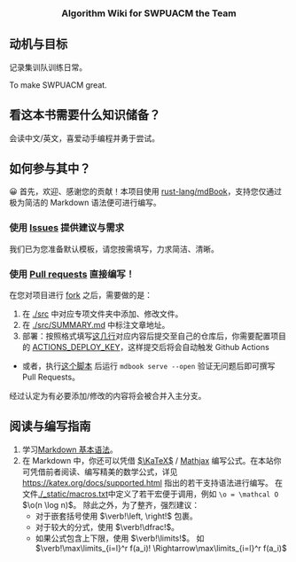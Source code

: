 <h3 align="center">
	Algorithm Wiki for SWPUACM the Team
</h3>

## 动机与目标

记录集训队训练日常。

To make SWPUACM great.

## 看这本书需要什么知识储备？

会读中文/英文，喜爱动手编程并勇于尝试。

## 如何参与其中？

😀 首先，欢迎、感谢您的贡献！本项目使用 [rust-lang/mdBook](https://github.com/rust-lang/mdBook)，支持您仅通过极为简洁的 Markdown 语法便可进行编写。

### 使用 [Issues](https://github.com/Patricky-Tau/swpuacm-wiki/issues) 提供建议与需求

我们已为您准备默认模板，请您按需填写，力求简洁、清晰。

### 使用 [Pull requests](https://github.com/Patricky-Tau/swpuacm-wiki/pulls) 直接编写！

在您对项目进行 [fork](https://github.com/Patricky-Tau/swpuacm-wiki/fork) 之后，需要做的是：
1. 在 [./src](./src) 中对应专项文件夹中添加、修改文件。
2. 在 [./src/SUMMARY.md](./src/SUMMARY.md) 中标注文章地址。
3. 部署：按照格式填写[这几行](https://github.com/Patricky-Tau/swpuacm-wiki/blob/master/book.toml#L26-L28)对应内容后提交至自己的仓库后，你需要配置项目的 [ACTIONS\_DEPLOY\_KEY](https://github.com/peaceiris/actions-gh-pages#%EF%B8%8F-create-ssh-deploy-key)，这样提交后将会自动触发 Github Actions
  - 或者，执行[这个脚本](https://github.com/Patricky-Tau/swpuacm-wiki/blob/master/scripts/build.sh) 后运行 `mdbook serve --open` 验证无问题后即可撰写 Pull Requests。

经过认定为有必要添加/修改的内容将会被合并入主分支。

## 阅读与编写指南

1. 学习[Markdown 基本语法](https://markdown.com.cn/basic-syntax/)。
2. 在 Markdown 中，你还可以凭借 [$\KaTeX$](https://katex.org/) / [Mathjax](https://www.mathjax.org/) 编写公式。在本站你可凭借前者阅读、编写精美的数学公式，详见 <https://katex.org/docs/supported.html> 指出的若干支持语法进行编写。
   在文件<a target="_blank" href="https://github.com/Patricky-Tau/swpuacm-wiki/blob/master/src/_static/macros.txt">./_static/macros.txt</a>中定义了若干宏便于调用，例如 `\o = \mathcal O` $\o(n \log n)$。
   除此之外，为了整齐，强烈建议：
     - 对于嵌套括号使用 $\verb!\left, \right!$ 包裹。
     - 对于较大的分式，使用 $\verb!\dfrac!$。
     - 如果公式包含上下限，使用 $\verb!\limits!$。 如 $\verb!\max\limits_{i=l}^r f(a_i)! \Rightarrow\max\limits_{i=l}^r f(a_i)$

